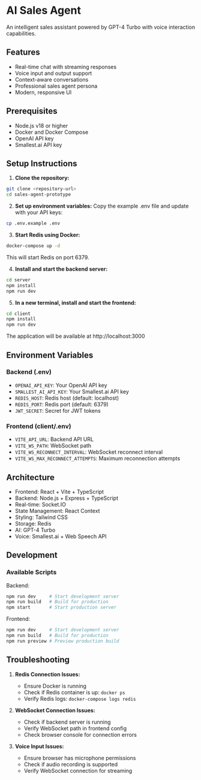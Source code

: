 # AI Sales Agent

An intelligent sales assistant powered by GPT-4 Turbo with voice interaction capabilities.

## Features

- Real-time chat with streaming responses
- Voice input and output support
- Context-aware conversations
- Professional sales agent persona
- Modern, responsive UI

## Prerequisites

- Node.js v18 or higher
- Docker and Docker Compose
- OpenAI API key
- Smallest.ai API key

## Setup Instructions

1. **Clone the repository:**
```bash
git clone <repository-url>
cd sales-agent-prototype
```

2. **Set up environment variables:**
Copy the example .env file and update with your API keys:
```bash
cp .env.example .env
```

3. **Start Redis using Docker:**
```bash
docker-compose up -d
```
This will start Redis on port 6379.

4. **Install and start the backend server:**
```bash
cd server
npm install
npm run dev
```

5. **In a new terminal, install and start the frontend:**
```bash
cd client
npm install
npm run dev
```

The application will be available at http://localhost:3000

## Environment Variables

### Backend (.env)
- `OPENAI_API_KEY`: Your OpenAI API key
- `SMALLEST_AI_API_KEY`: Your Smallest.ai API key
- `REDIS_HOST`: Redis host (default: localhost)
- `REDIS_PORT`: Redis port (default: 6379)
- `JWT_SECRET`: Secret for JWT tokens

### Frontend (client/.env)
- `VITE_API_URL`: Backend API URL
- `VITE_WS_PATH`: WebSocket path
- `VITE_WS_RECONNECT_INTERVAL`: WebSocket reconnect interval
- `VITE_WS_MAX_RECONNECT_ATTEMPTS`: Maximum reconnection attempts

## Architecture

- Frontend: React + Vite + TypeScript
- Backend: Node.js + Express + TypeScript
- Real-time: Socket.IO
- State Management: React Context
- Styling: Tailwind CSS
- Storage: Redis
- AI: GPT-4 Turbo
- Voice: Smallest.ai + Web Speech API

## Development

### Available Scripts

Backend:
```bash
npm run dev     # Start development server
npm run build   # Build for production
npm start       # Start production server
```

Frontend:
```bash
npm run dev     # Start development server
npm run build   # Build for production
npm run preview # Preview production build
```

## Troubleshooting

1. **Redis Connection Issues:**
   - Ensure Docker is running
   - Check if Redis container is up: `docker ps`
   - Verify Redis logs: `docker-compose logs redis`

2. **WebSocket Connection Issues:**
   - Check if backend server is running
   - Verify WebSocket path in frontend config
   - Check browser console for connection errors

3. **Voice Input Issues:**
   - Ensure browser has microphone permissions
   - Check if audio recording is supported
   - Verify WebSocket connection for streaming